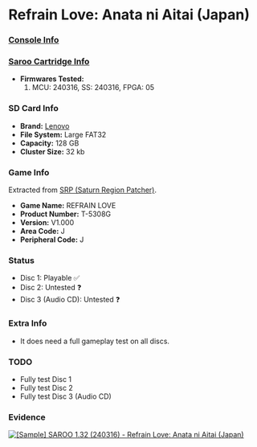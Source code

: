 # Refrain Love: Anata ni Aitai (Japan)

### [Console Info](../../../../Info/Consoles/VA13/README.md)

### [Saroo Cartridge Info](../../../../Info/Cartridges/RetroGameParadiseStore/1.32F/README.md)

- <b>Firmwares Tested:</b>
  1. MCU: 240316, SS: 240316, FPGA: 05

### SD Card Info

- <b>Brand:</b> [Lenovo](https://s.click.aliexpress.com/e/_DBowUFx)
- <b>File System:</b> Large FAT32
- <b>Capacity:</b> 128 GB
- <b>Cluster Size:</b> 32 kb

### Game Info

Extracted from [SRP (Saturn Region Patcher)](https://segaxtreme.net/resources/saturn-region-patcher.81/download).

- <b>Game Name:</b> REFRAIN LOVE
- <b>Product Number:</b> T-5308G
- <b>Version:</b> V1.000
- <b>Area Code:</b> J
- <b>Peripheral Code:</b> J

### Status

- Disc 1: Playable :white_check_mark:
- Disc 2: Untested :question:
- Disc 3 (Audio CD): Untested :question:

### Extra Info

- It does need a full gameplay test on all discs.

### TODO

- Fully test Disc 1
- Fully test Disc 2
- Fully test Disc 3 (Audio CD)

### Evidence

[![[Sample] SAROO 1.32 (240316) - Refrain Love: Anata ni Aitai (Japan)](https://img.youtube.com/vi/wdX992hse3s/0.jpg)](https://www.youtube.com/watch?v=wdX992hse3s)
